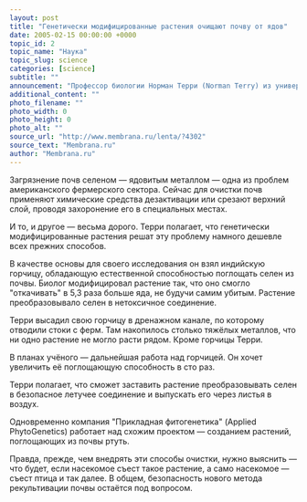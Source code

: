 ```yaml
---
layout: post
title: "Генетически модифицированные растения очищают почву от ядов"
date: 2005-02-15 00:00:00 +0000
topic_id: 2
topic_name: "Наука"
topic_slug: science
categories: [science]
subtitle: ""
announcement: "Профессор биологии Норман Терри (Norman Terry) из университета калифорнии в Беркли (University of California, Berkeley) с помощью генной инженерии более чем в пять раз увеличил способность растения поглощать из почвы селен."
additional_content: ""
photo_filename: ""
photo_width: 0
photo_height: 0
photo_alt: ""
source_url: "http://www.membrana.ru/lenta/?4302"
source_text: "Membrana.ru"
author: "Membrana.ru"
---
```

Загрязнение почв селеном — ядовитым металлом — одна из проблем американского фермерского сектора. Сейчас для очистки почв применяют химические средства дезактивации или срезают верхний слой, проводя захоронение его в специальных местах.

И то, и другое — весьма дорого. Терри полагает, что генетически модифицированные растения решат эту проблему намного дешевле всех прежних способов.

В качестве основы для своего исследования он взял индийскую горчицу, обладающую естественной способностью поглощать селен из почвы. Биолог модифицировал растение так, что оно смогло "откачивать" в 5,3 раза больше яда, не будучи самим убитым. Растение преобразовывало селен в нетоксичное соединение.

Терри высадил свою горчицу в дренажном канале, по которому отводили стоки с ферм. Там накопилось столько тяжёлых металлов, что ни одно растение не могло расти рядом. Кроме горчицы Терри.

В планах учёного — дальнейшая работа над горчицей. Он хочет увеличить её поглощающую способность в сто раз.

Терри полагает, что сможет заставить растение преобразовывать селен в безопасное летучее соединение и выпускать его через листья в воздух.

Одновременно компания "Прикладная фитогенетика" (Applied PhytoGenetics) работает над схожим проектом — созданием растений, поглощающих из почвы ртуть.

Правда, прежде, чем внедрять эти способы очистки, нужно выяснить — что будет, если насекомое съест такое растение, а само насекомое — съест птица и так далее. В общем, безопасность нового метода рекультивации почвы остаётся под вопросом.
